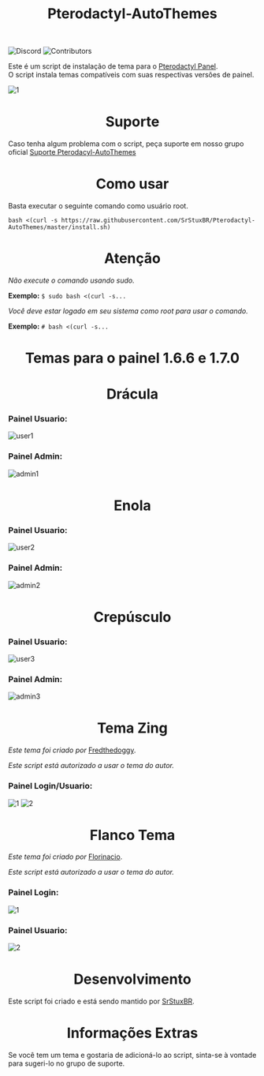 <h1 align="center"> 
    Pterodactyl-AutoThemes
</h1>
</br>

![Discord](https://img.shields.io/discord/580209652004945940?label=DISCORD&style=for-the-badge)
![Contributors](https://img.shields.io/github/contributors-anon/SrStuxBR/Pterodactyl-AutoThemes?color=q&label=Contribuidoresstyle=for-the-badge)

Este é um script de instalação de tema para o [Pterodactyl Panel](https://github.com/pterodactyl/panel).<br>
O script instala temas compatíveis com suas respectivas versões de painel.

![1](https://user-images.githubusercontent.com/69549678/150704252-85613f25-5a7e-437d-ae96-de1864ba2196.PNG)


<h1 align="center">Suporte</h1>

Caso tenha algum problema com o script, peça suporte em nosso grupo oficial [Suporte Pterodacyl-AutoThemes](https://discord.gg/Gjya95e)

<h1 align="center">Como usar</h1>

Basta executar o seguinte comando como usuário root.

```
bash <(curl -s https://raw.githubusercontent.com/SrStuxBR/Pterodactyl-AutoThemes/master/install.sh)
```
<h1 align="center">Atenção</h1>

*Não execute o comando usando sudo.*

**Exemplo:** ```$ sudo bash <(curl -s...```

*Você deve estar logado em seu sistema como root para usar o comando.*

**Exemplo:** ```# bash <(curl -s...```

<h1 align="center">Temas para o painel 1.6.6 e 1.7.0</h1>

<h1 align="center">Drácula</h1>

### Painel Usuario:
![user1](https://user-images.githubusercontent.com/69549678/130690593-b265eddc-927b-4ca1-a738-cf5a6752e6a0.png)

### Painel Admin:
![admin1](https://user-images.githubusercontent.com/69549678/130690715-7a49ade3-7eb8-482e-aeaf-c4e1085000a0.png)

<h1 align="center">Enola</h1>

### Painel Usuario:
![user2](https://user-images.githubusercontent.com/69549678/130690821-b3527f10-c0fc-4579-afe7-393936a74493.png)

### Painel Admin:
![admin2](https://user-images.githubusercontent.com/69549678/130690874-3c8c1d06-2857-40fe-a643-327e37db83dc.png)

<h1 align="center">Crepúsculo</h1>

### Painel Usuario:
![user3](https://user-images.githubusercontent.com/69549678/130690999-2a8dbf1f-9a1b-4655-9c04-178b69594ae2.png)

### Painel Admin:
![admin3](https://user-images.githubusercontent.com/69549678/130691022-f58fb982-4122-460a-a73b-155a80a57c3d.png)

<h1 align="center">Tema Zing</h1>

*Este tema foi criado por* [Fredthedoggy](https://github.com/Fredthedoggy).

*Este script está autorizado a usar o tema do autor.*
### Painel Login/Usuario:
![1](https://user-images.githubusercontent.com/69549678/132610850-e3d41f09-dbaf-4791-a4a9-8e494239b9b4.JPG)
![2](https://user-images.githubusercontent.com/69549678/132610853-507acc49-3bec-4ff7-888a-ca286e4387f1.JPG)

<h1 align="center">Flanco Tema</h1>

*Este tema foi criado por* [Florinacio](https://github.com/Florinacio/Flanco-Theme).

*Este script está autorizado a usar o tema do autor.*
### Painel Login:
![1](https://user-images.githubusercontent.com/69549678/137674942-6539a107-d512-425a-b180-479e2cec8788.png)

### Painel Usuario:
![2](https://user-images.githubusercontent.com/69549678/137675018-ca602ba4-de61-4b48-bb2f-8432c3ffc7ad.png)


<h1 align="center">Desenvolvimento</h1>

Este script foi criado e está sendo mantido por [SrStuxBR](https://github.com/SrStuxBR).

<h1 align="center">Informações Extras</h1>

Se você tem um tema e gostaria de adicioná-lo ao script, sinta-se à vontade para sugeri-lo no grupo de suporte.
